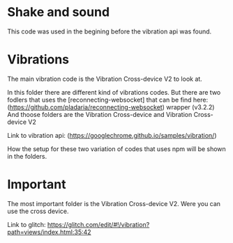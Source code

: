 # Shake and sound

This code was used in the begining before the vibration api was found.

# Vibrations

The main vibration code is the Vibration Cross-device V2 to look at.

In this folder there are different kind of vibrations codes. But there are two fodlers that uses the [reconnecting-websocket] that can be find here: (https://github.com/pladaria/reconnecting-websocket) wrapper (v3.2.2) And thoose folders are the Vibration Cross-device and Vibration Cross-device V2

Link to vibration api: (https://googlechrome.github.io/samples/vibration/)

How the setup for these two variation of codes that uses npm will be shown in the folders.

# Important

The most important folder is the Vibration Cross-device V2. Were you can use the cross device.

Link to glitch: https://glitch.com/edit/#!/vibration?path=views/index.html:35:42
